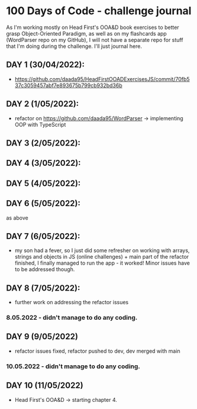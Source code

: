 # 100 Days of Code - challenge journal

As I'm working mostly on Head First's OOA&D book exercises to better grasp Object-Oriented Paradigm, as well as on my flashcards app (WordParser repo on my GitHub),
I will not have a separate repo for stuff that I'm doing during the challenge. I'll just journal here.

## DAY 1 (30/04/2022):
* https://github.com/daada95/HeadFirstOOADExercisesJS/commit/70fb537c3059457abf7e893675b799cb932bd36b

## DAY 2 (1/05/2022):
* refactor on https://github.com/daada95/WordParser -> implementing OOP with TypeScript

## DAY 3 (2/05/2022):
## DAY 4 (3/05/2022):
## DAY 5 (4/05/2022):
## DAY 6 (5/05/2022):
as above

## DAY 7 (6/05/2022):
* my son had a fever, so I just did some refresher on working with arrays, strings and objects in JS (online challenges) + 
main part of the refactor finished, I finally managed to run the app - it worked! Minor issues have to be addressed though.

## DAY 8 (7/05/2022):
* further work on addressing the refactor issues

### 8.05.2022 - didn't manage to do any coding.

## DAY 9 (9/05/2022)
* refactor issues fixed, refactor pushed to dev, dev merged with main

### 10.05.2022 - didn't manage to do any coding.

## DAY 10 (11/05/2022)
* Head First's OOA&D -> starting chapter 4.

